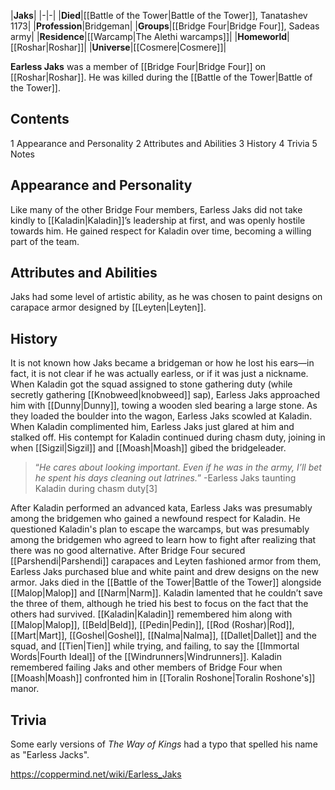 |**Jaks**|
|-|-|
|**Died**|[[Battle of the Tower\|Battle of the Tower]], Tanatashev 1173|
|**Profession**|Bridgeman|
|**Groups**|[[Bridge Four\|Bridge Four]], Sadeas army|
|**Residence**|[[Warcamp\|The Alethi warcamps]]|
|**Homeworld**|[[Roshar\|Roshar]]|
|**Universe**|[[Cosmere\|Cosmere]]|

**Earless Jaks** was a member of [[Bridge Four\|Bridge Four]] on [[Roshar\|Roshar]]. He was killed during the [[Battle of the Tower\|Battle of the Tower]].

## Contents

1 Appearance and Personality
2 Attributes and Abilities
3 History
4 Trivia
5 Notes


## Appearance and Personality
Like many of the other Bridge Four members, Earless Jaks did not take kindly to [[Kaladin\|Kaladin]]’s leadership at first, and was openly hostile towards him. He gained respect for Kaladin over time, becoming a willing part of the team.

## Attributes and Abilities
Jaks had some level of artistic ability, as he was chosen to paint designs on carapace armor designed by [[Leyten\|Leyten]].

## History
It is not known how Jaks became a bridgeman or how he lost his ears—in fact, it is not clear if he was actually earless, or if it was just a nickname.
When Kaladin got the squad assigned to stone gathering duty (while secretly gathering [[Knobweed\|knobweed]] sap), Earless Jaks approached him with [[Dunny\|Dunny]], towing a wooden sled bearing a large stone. As they loaded the boulder into the wagon, Earless Jaks scowled at Kaladin. When Kaladin complimented him, Earless Jaks just glared at him and stalked off. His contempt for Kaladin continued during chasm duty, joining in when [[Sigzil\|Sigzil]] and [[Moash\|Moash]] gibed the bridgeleader.

>“*He cares about looking important. Even if he was in the army, I’ll bet he spent his days cleaning out latrines.*”
\-Earless Jaks taunting Kaladin during chasm duty[3]


After Kaladin performed an advanced kata, Earless Jaks was presumably among the bridgemen who gained a newfound respect for Kaladin. He questioned Kaladin's plan to escape the warcamps, but was presumably among the bridgemen who agreed to learn how to fight after realizing that there was no good alternative. After Bridge Four secured [[Parshendi\|Parshendi]] carapaces and Leyten fashioned armor from them, Earless Jaks purchased blue and white paint and drew designs on the new armor.
Jaks died in the [[Battle of the Tower\|Battle of the Tower]] alongside [[Malop\|Malop]] and [[Narm\|Narm]]. Kaladin lamented that he couldn’t save the three of them, although he tried his best to focus on the fact that the others had survived.
[[Kaladin\|Kaladin]] remembered him along with [[Malop\|Malop]], [[Beld\|Beld]], [[Pedin\|Pedin]], [[Rod (Roshar)\|Rod]], [[Mart\|Mart]], [[Goshel\|Goshel]], [[Nalma\|Nalma]], [[Dallet\|Dallet]] and the squad, and [[Tien\|Tien]] while trying, and failing, to say the [[Immortal Words\|Fourth Ideal]] of the [[Windrunners\|Windrunners]]. Kaladin remembered failing Jaks and other members of Bridge Four when [[Moash\|Moash]] confronted him in [[Toralin Roshone\|Toralin Roshone's]] manor.

## Trivia
Some early versions of *The Way of Kings* had a typo that spelled his name as "Earless Jacks".


https://coppermind.net/wiki/Earless_Jaks